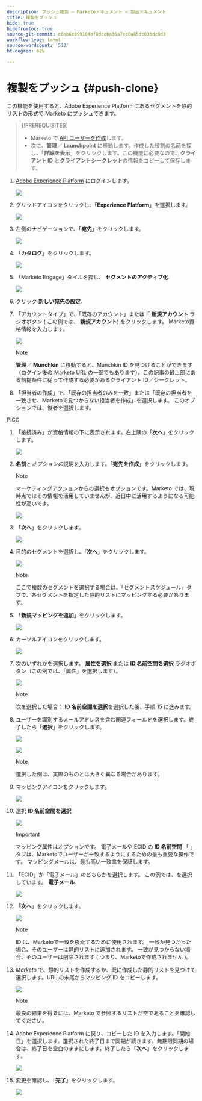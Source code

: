 ```yaml
---
description: プッシュ複製 — Marketoドキュメント — 製品ドキュメント
title: 複製をプッシュ
hide: true
hidefromtoc: true
source-git-commit: c6eb6c099104bf0dccba36a7cc8a85dc03bdc9d3
workflow-type: tm+mt
source-wordcount: '512'
ht-degree: 62%

---
```


# 複製をプッシュ {#push-clone}

この機能を使用すると、Adobe Experience Platform にあるセグメントを静的リストの形式で Marketo にプッシュできます。

>[!PREREQUISITES]
>
>* Marketo で [API ユーザーを作成](/help/marketo/product-docs/administration/users-and-roles/create-an-api-only-user.md)します。
>* 次に、**管理**／ **Launchpoint** に移動します。作成した役割の名前を探し、「**詳細を表示**」をクリックします。この機能に必要なので、**クライアント ID** と&#x200B;**クライアントシークレット**&#x200B;の情報をコピーして保存します。


1. [Adobe Experience Platform](https://experience.adobe.com/) にログインします。

   ![](assets/push-an-adobe-experience-platform-segment-to-a-marketo-static-list-1.png)

1. グリッドアイコンをクリックし、「**Experience Platform**」を選択します。

   ![](assets/push-an-adobe-experience-platform-segment-to-a-marketo-static-list-2.png)

1. 左側のナビゲーションで、「**宛先**」をクリックします。

   ![](assets/push-an-adobe-experience-platform-segment-to-a-marketo-static-list-3.png)

1. 「**カタログ**」をクリックします。

   ![](assets/push-an-adobe-experience-platform-segment-to-a-marketo-static-list-4.png)

1. 「Marketo Engage」タイルを探し、 **セグメントのアクティブ化**.

   ![](assets/push-an-adobe-experience-platform-segment-to-a-marketo-static-list-5.png)

1. クリック **新しい宛先の設定**.


1. 「アカウントタイプ」で、「既存のアカウント」または「 **新規アカウント** ラジオボタン ( この例では、 **新規アカウント**) をクリックします。 Marketo資格情報を入力します。

   ![](assets/push-an-adobe-experience-platform-segment-to-a-marketo-static-list-6.png)

   >[!NOTE]
   >
   >**管理**／ **Munchkin** に移動すると、Munchkin ID を見つけることができます（ログイン後の Marketo URL の一部でもあります）。この記事の最上部にある前提条件に従って作成する必要があるクライアント ID／シークレット。

1. 「担当者の作成」で、「既存の担当者のみを一致」または「既存の担当者を一致させ、Marketoで見つからない担当者を作成」を選択します。 このオプションでは、後者を選択します。

PICC

1. 「接続済み」が資格情報の下に表示されます。右上隅の「**次へ**」をクリックします。

   ![](assets/push-an-adobe-experience-platform-segment-to-a-marketo-static-list-7.png)

1. **名前**&#x200B;と&#x200B;_オプションの_&#x200B;説明を入力します。「**宛先を作成**」をクリックします。

   >[!NOTE]
   >
   >マーケティングアクションからの選択もオプションです。Marketo では、現時点ではその情報を活用していませんが、近日中に活用するようになる可能性が高いです。

   ![](assets/push-an-adobe-experience-platform-segment-to-a-marketo-static-list-8.png)

1. 「**次へ**」をクリックします。

   ![](assets/push-an-adobe-experience-platform-segment-to-a-marketo-static-list-9.png)

1. 目的のセグメントを選択し、「**次へ**」をクリックします。

   ![](assets/push-an-adobe-experience-platform-segment-to-a-marketo-static-list-10.png)

   >[!NOTE]
   >
   >ここで複数のセグメントを選択する場合は、「セグメントスケジュール」タブで、各セグメントを指定した静的リストにマッピングする必要があります。

1. 「**新規マッピングを追加**」をクリックします。

   ![](assets/push-an-adobe-experience-platform-segment-to-a-marketo-static-list-11.png)

1. カーソルアイコンをクリックします。

   ![](assets/push-an-adobe-experience-platform-segment-to-a-marketo-static-list-12.png)

1. 次のいずれかを選択します。 **属性を選択** または **ID 名前空間を選択** ラジオボタン（この例では、「属性」を選択します）。

   ![](assets/push-an-adobe-experience-platform-segment-to-a-marketo-static-list-13.png)

   >[!NOTE]
   >
   >次を選択した場合： **ID 名前空間を選択**&#x200B;を選択した後、手順 15 に進みます。

1. ユーザーを識別するメールアドレスを含む関連フィールドを選択します。終了したら「**選択**」をクリックします。

   ![](assets/push-an-adobe-experience-platform-segment-to-a-marketo-static-list-14.png)

   ![](assets/push-an-adobe-experience-platform-segment-to-a-marketo-static-list-15.png)

   >[!NOTE]
   >
   >選択した例は、実際のものとは大きく異なる場合があります。

1. マッピングアイコンをクリックします。

   ![](assets/push-an-adobe-experience-platform-segment-to-a-marketo-static-list-16.png)

1. 選択 **ID 名前空間を選択**.

   ![](assets/push-an-adobe-experience-platform-segment-to-a-marketo-static-list-17.png)

   >[!IMPORTANT]
   >
   >マッピング属性はオプションです。 電子メールや ECID の **ID 名前空間** 「 」タブは、Marketoでユーザーが一致するようにするための最も重要な操作です。 マッピングメールは、最も高い一致率を保証します。

1. 「ECID」か「電子メール」のどちらかを選択します。 この例では、を選択しています。 **電子メール**.

   ![](assets/push-an-adobe-experience-platform-segment-to-a-marketo-static-list-18.png)

1. 「**次へ**」をクリックします。

   ![](assets/push-an-adobe-experience-platform-segment-to-a-marketo-static-list-19.png)

   >[!NOTE]
   >
   >ID は、Marketoで一致を検索するために使用されます。 一致が見つかった場合、そのユーザーは静的リストに追加されます。 一致が見つからない場合、そのユーザーは削除されます ( つまり、Marketoで作成されません )。

1. _Marketo_ で、静的リストを作成するか、既に作成した静的リストを見つけて選択します。URL の末尾からマッピング ID をコピーします。

   ![](assets/push-an-adobe-experience-platform-segment-to-a-marketo-static-list-20.png)

   >[!NOTE]
   >
   >最良の結果を得るには、Marketo で参照するリストが空であることを確認してください。

1. Adobe Experience Platform に戻り、コピーした ID を入力します。「開始日」を選択します。選択された終了日まで同期が続きます。無期限同期の場合は、終了日を空白のままにします。終了したら「**次へ**」をクリックします。

   ![](assets/push-an-adobe-experience-platform-segment-to-a-marketo-static-list-21.png)

1. 変更を確認し、「**完了**」をクリックします。

   ![](assets/push-an-adobe-experience-platform-segment-to-a-marketo-static-list-22.png)
